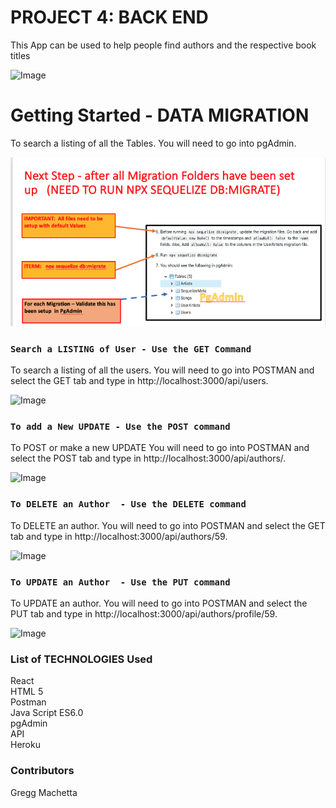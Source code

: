 # PROJECT 4: BACK END

This App can be used to help people find authors and the respective book titles

![Image](https://vermillionpubliclibrary.org/wp-content/uploads/2012/09/Book_Club_logo1.jpg)


# Getting Started - DATA MIGRATION 

To search a listing of all the Tables.  You will need to go into pgAdmin. 

![Image](./images/PGADMIN_TABLES.jpg)


### `Search a LISTING of User - Use the GET Command`

To search a listing of all the users.  You will need to go into POSTMAN and select the GET tab and type in http://localhost:3000/api/users.

![Image]('./images/POSTMAN_Get.jpg')

### `To add a New UPDATE - Use the POST command`

To POST or make a new UPDATE  You will need to go into POSTMAN and select the POST tab and type in http://localhost:3000/api/authors/.

![Image]('./images/POSTMAN_POST.jpg')


### `To DELETE an Author  - Use the DELETE command`

To DELETE an author. You will need to go into POSTMAN and select the GET tab and type in http://localhost:3000/api/authors/59.

![Image]('./images/POSTMAN_DELETE.jpg')

### `To UPDATE an Author  - Use the PUT command`

To UPDATE an author. You will need to go into POSTMAN and select the PUT tab and type in http://localhost:3000/api/authors/profile/59.

![Image]('./images/POSTMAN_UPDATE.jpg)

### List of TECHNOLOGIES Used

React <br/>
HTML 5 <br/>
Postman <br/>
Java Script ES6.0 <br/>
pgAdmin <br/>
API <br/>
Heroku <br/>

### Contributors

Gregg Machetta 
